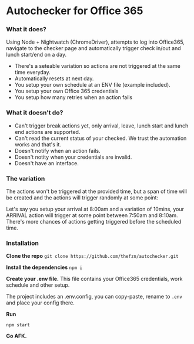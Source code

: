 # Autochecker for Office 365
### What it does?
Using Node + Nightwatch (ChromeDriver), attempts to log into Office365, navigate to the checker page and automatically trigger check in/out and lunch start/end on a day.
- There's a seteable variation so actions are not triggered at the same time everyday.
- Automatically resets at next day.
- You setup your own schedule at an ENV file (example included).
- You setup your own Office 365 credentials
- You setup how many retries when an action fails

### What it doesn't do?
- Can't trigger break actions yet, only arrival, leave, lunch start and lunch end actions are supported.
- Can't read the current status of your checked. We trust the automation works and that's it.
- Doesn't notify when an action fails.
- Doesn't notity when your credentials are invalid.
- Doesn't have an interface.

### The variation
The actions won't be triggered at the provided time, but a span of time will be created and the actions will trigger randomly at some point:

Let's say you setup your arrival at 8:00am and a variation of 10mins, your ARRIVAL action will trigger at some point between 7:50am and 8:10am. There's more chances of actions getting triggered before the scheduled time.

### Installation
**Clone the repo**
```git clone https://github.com/thefzn/autochecker.git```

**Install the dependencies**
```npm i```

**Create your .env file.**
This file contains your Office365 credentials, work schedule and other setup.

The project includes an .env.config, you can copy-paste, rename to `.env` and place your config there.

**Run**

```npm start```

**Go AFK.**
